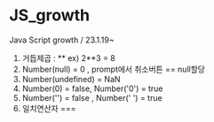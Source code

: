 # JS_growth
Java Script growth / 23.1.19~

1. 거듭제곱 : ** ex) 2**3 = 8
2. Number(null) = 0 , prompt에서 취소버튼 == null할당
3. Number(undefined) = NaN
4. Number(0) = false, Number('0') = true
5. Number('') = false , Number(' ') = true
6. 일치연산자 ===
